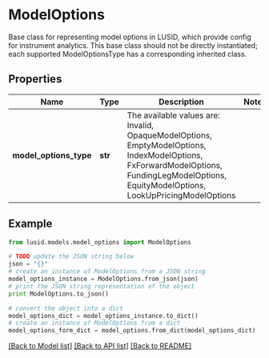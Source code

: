 # ModelOptions

Base class for representing model options in LUSID, which provide config for instrument analytics.  This base class should not be directly instantiated; each supported ModelOptionsType has a corresponding inherited class.

## Properties
Name | Type | Description | Notes
------------ | ------------- | ------------- | -------------
**model_options_type** | **str** | The available values are: Invalid, OpaqueModelOptions, EmptyModelOptions, IndexModelOptions, FxForwardModelOptions, FundingLegModelOptions, EquityModelOptions, LookUpPricingModelOptions | 

## Example

```python
from lusid.models.model_options import ModelOptions

# TODO update the JSON string below
json = "{}"
# create an instance of ModelOptions from a JSON string
model_options_instance = ModelOptions.from_json(json)
# print the JSON string representation of the object
print ModelOptions.to_json()

# convert the object into a dict
model_options_dict = model_options_instance.to_dict()
# create an instance of ModelOptions from a dict
model_options_form_dict = model_options.from_dict(model_options_dict)
```
[[Back to Model list]](../README.md#documentation-for-models) [[Back to API list]](../README.md#documentation-for-api-endpoints) [[Back to README]](../README.md)


